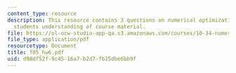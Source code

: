 ```yaml
---
content_type: resource
description: This resource contains 3 questions on numerical optimization to test
  students understanding of course material.
file: https://ol-ocw-studio-app-qa.s3.amazonaws.com/courses/10-34-numerical-methods-applied-to-chemical-engineering-fall-2005/d98df52f9c4516a7b2d7fb15dbe6bb9f_f05_hw6.pdf
file_type: application/pdf
resourcetype: Document
title: f05_hw6.pdf
uid: d98df52f-9c45-16a7-b2d7-fb15dbe6bb9f
---
```

